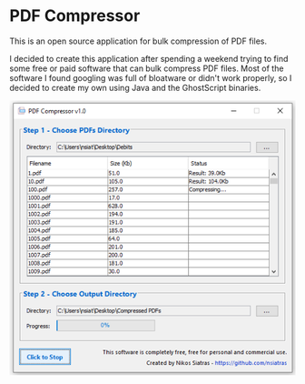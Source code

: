 # PDF Compressor

This is an open source application for bulk compression of PDF files.<br>

I decided to create this application after spending a weekend trying to find some free or paid software that can bulk compress PDF files. 
Most of the software I found googling was full of bloatware or didn't work properly, so I decided to create my own using Java and the GhostScript binaries.

<center>
<img src="https://github.com/nsiatras/pdf-compressor/blob/main/Images/main-screen.png" alt="PDF Compressor">
</center>
